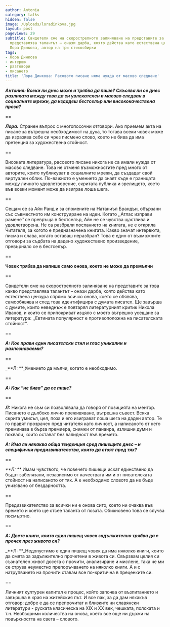 ```yaml
---
author: Antonia
category: talks
hidden: false
image: /Uploads/loradinkova.jpg
layout: post
pageviews: 29
subtitle: Свидетели сме на скорострелното залиняване на представите за това какво
  представлява талантът – онази дарба, която действа като естествена цензура, казва
  Лора Динкова, автор на три стихосбирки
tags:
- Лора Динкова
- интервю
- разговори
- писането
title: 'Лора Динкова: Расовото писане няма нужда от масово следване'
---
```


**_Антония: Всеки ли днес може и трябва да пише? Скъсява ли се днес разликата между това да си увлекателен и масово следван в социалните мрежи, да издадеш бестселър или висококачествена проза?_**

\==

**_Лора:_** Странен въпрос с многопосочни отговори. Ако приемем акта на писане за вътрешна необходимост на духа, то тогава всеки човек може да изразява себе си чрез писмено слово, което не бива да има претенция за художествена стойност. 

\==

Високата литература, расовото писане никога не са имали нужда от масово следване. Това не отменя  възможностите пред много от авторите, които публикуват в социалните мрежи, да създадат свой виртуален облик. По-важното е умението да знаят къде е границата между личното удовлетворение, скритата публика и зрелището, което във всеки момент може да изиграе лоша шега. 

\==

Сещам се за Айн Ранд и за спомените на Натаниъл Брандън, обързани със съвместното им конструиране на идеи. Когато ,,Атлас изправи рамене‘‘ се превръща в бестселър, Айн не се чувства щастлива и удовлетворена. Не са разбрали посланието на книгата, не е открила Читателя, за когото е предназначена книгата. Какво значат интервюта, писма и слава, когато оставаш неразбран? Това е един от възможните отговори за съдбата на дадено художествено произведение, превърнало се в бестселър. 

\==

**Човек трябва да напише само онова, което не може да премълчи**

\==

Свидетели сме на скорострелното залиняване на представите за това какво представлява талантът – онази дарба, която действа като естествена цензура спрямо всичко онова, което се обявява, самообявява и след това идентифицира с думата писател. Ще завърша с думите, които неведнъж е повтарял литературният критик Никола Иванов, и които се припокриват изцяло с моето вътрешно усещане за литература: ,,Евтината популярност е противоположна на писателската стойност‘‘. 

\==

_**А: Кое прави един писателски стил и глас уникални и разпознаваеми?**_

\==

_**Л:  **_Умението да мълчи, когато е необходимо.

\==

_**А: Как “не бива” да се пише?**_

\==

_**Л:**_ Никога не съм си позволявала да говоря от позицията на ментор. Писането е дълбоко лично преживяване, вътрешна съвест. Всяка скрита умисъл, цел, поза и его изиграват лоша шега на даден автор. Те го правят прозрачен пред читателя като личност, а написаното от него преминава в бърза премиера, снимки от панаира, излишни думи и похвали, които остават без валидност във времето. 

_**А: Има ли някаква обща тенденция сред пишещите днес – и специфични предизвикателства, които да стоят пред тях?**_

\==

_**Л: **_ Имам чувството, че повечето пишещи искат единствено да бъдат забелязани, независимо от качествата им и от писателската стойност на написаното от тях. А е необходимо словото да не бъде унизявано от бездарността.

\==

Предизвикателство за всички ни е онова сито, което ни очаква във времето и което ще отсее таланта от позата. Обикновено това се случва посмъртно.

\==

_**А: Двете книги, които един пишещ човек задължително трябва да е прочел през живота си?**_

_**Л:  **_Недопустимо е един пишещ човек да има няколко книги, които да смята за задължително прочетени в живота си. Свързвам целия си съзнателен живот досега с прочити, анализиране и мислене, така че ми се струва неуместно препоръчването на няколко книги. А и с натрупването на прочити ставам все по-критична в преценките си. 

\==

Личният културен капитал е процес, който започва от възпитанието и завършва в края на житейския път. И все пак, за да дам някакъв отговор: добре е да се препрочитат и близките ни славянски литератури - руската класическа  на XIX и XX век, чешката, полската и т.н. Необзорими количества на онова, което все още ни държи на повърхността на света – словото.